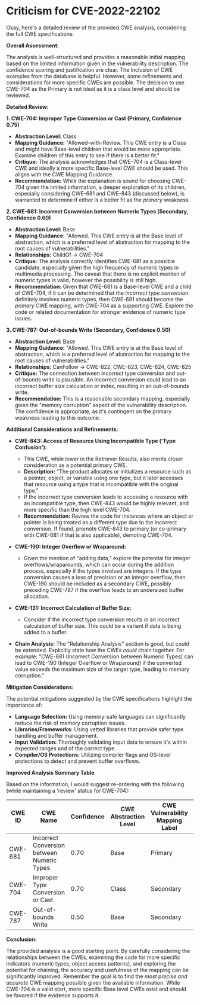 # Criticism for CVE-2022-22102

Okay, here's a detailed review of the provided CWE analysis, considering the full CWE specifications:

**Overall Assessment:**

The analysis is well-structured and provides a reasonable initial mapping based on the limited information given in the vulnerability description. The confidence scoring and justification are clear. The inclusion of CWE examples from the database is helpful. However, some refinements and considerations for more specific CWEs are possible.  The decision to use CWE-704 as the Primary is not ideal as it is a class level and should be reviewed.

**Detailed Review:**

**1. CWE-704: Improper Type Conversion or Cast (Primary, Confidence 0.75)**

*   **Abstraction Level:** Class
*   **Mapping Guidance:** "Allowed-with-Review. This CWE entry is a Class and might have Base-level children that would be more appropriate. Examine children of this entry to see if there is a better fit."
*   **Critique:** The analysis acknowledges that CWE-704 is a Class-level CWE and ideally a more specific Base-level CWE should be used.  This aligns with the CWE Mapping Guidance.
*   **Recommendation:** While the explanation is sound for choosing CWE-704 given the limited information, a deeper exploration of its children, especially considering CWE-681 and CWE-843 (discussed below), is warranted to determine if either is a better fit as the *primary* weakness.

**2. CWE-681: Incorrect Conversion between Numeric Types (Secondary, Confidence 0.60)**

*   **Abstraction Level:** Base
*   **Mapping Guidance:** "Allowed. This CWE entry is at the Base level of abstraction, which is a preferred level of abstraction for mapping to the root causes of vulnerabilities."
*   **Relationships:** ChildOf -> CWE-704
*   **Critique:** The analysis correctly identifies CWE-681 as a possible candidate, especially given the high frequency of numeric types in multimedia processing. The caveat that there is no explicit mention of numeric types is valid, however the possibility is still high.
*   **Recommendation:** Given that CWE-681 is a Base-level CWE and a child of CWE-704, if it can be determined that the *incorrect type conversion* definitely involves numeric types, then CWE-681 should become the *primary* CWE mapping, with CWE-704 as a supporting CWE. Explore the code or related documentation for stronger evidence of numeric type issues.

**3. CWE-787: Out-of-bounds Write (Secondary, Confidence 0.50)**

*   **Abstraction Level:** Base
*   **Mapping Guidance:** "Allowed. This CWE entry is at the Base level of abstraction, which is a preferred level of abstraction for mapping to the root causes of vulnerabilities."
*   **Relationships:** CanFollow -> CWE-822, CWE-823, CWE-824, CWE-825
*   **Critique:** The connection between incorrect type conversion and out-of-bounds write is plausible. An incorrect conversion could lead to an incorrect buffer size calculation or index, resulting in an out-of-bounds write.
*   **Recommendation:** This is a reasonable secondary mapping, especially given the "memory corruption" aspect of the vulnerability description.  The confidence is appropriate, as it's contingent on the primary weakness leading to this outcome.

**Additional Considerations and Refinements:**

*   **CWE-843: Access of Resource Using Incompatible Type ('Type Confusion'):**
    *   This CWE, while lower in the Retriever Results, also merits closer consideration as a potential primary CWE.
    *   **Description:** "The product allocates or initializes a resource such as a pointer, object, or variable using one type, but it later accesses that resource using a type that is incompatible with the original type."
    *   If the incorrect type conversion leads to accessing a resource with an incompatible type, then CWE-843 would be highly relevant, and more specific than the high level CWE-704.
    *   **Recommendation:** Review the code for instances where an object or pointer is being treated as a different type due to the incorrect conversion. If found, promote CWE-843 to primary (or co-primary with CWE-681 if that is also applicable), demoting CWE-704.

*   **CWE-190: Integer Overflow or Wraparound:**

    *   Given the mention of "adding data," explore the potential for integer overflows/wraparounds, which can occur during the addition process, especially if the types involved are integers. If the type conversion causes a loss of precision or an integer overflow, then CWE-190 should be included as a secondary CWE, possibly preceding CWE-787 if the overflow leads to an undersized buffer allocation.

* **CWE-131: Incorrect Calculation of Buffer Size:**
    * Consider if the incorrect type conversion results in an incorrect calculation of buffer size. This could be a variant if data is being added to a buffer.

*   **Chain Analysis:** The "Relationship Analysis" section is good, but could be extended. Explicitly state how the CWEs *could* chain together. For example: "CWE-681 (Incorrect Conversion between Numeric Types) can lead to CWE-190 (Integer Overflow or Wraparound) if the converted value exceeds the maximum size of the target type, leading to memory corruption."

**Mitigation Considerations:**

The potential mitigations suggested by the CWE specifications highlight the importance of:

*   **Language Selection:** Using memory-safe languages can significantly reduce the risk of memory corruption issues.
*   **Libraries/Frameworks:** Using vetted libraries that provide safer type handling and buffer management.
*   **Input Validation:** Thoroughly validating input data to ensure it's within expected ranges and of the correct type.
*   **Compiler/OS Protections:** Utilizing compiler flags and OS-level protections to detect and prevent buffer overflows.

**Improved Analysis Summary Table**

Based on the information, I would suggest re-ordering with the following (while maintaining a 'review' status for CWE-704):

| CWE ID | CWE Name | Confidence | CWE Abstraction Level | CWE Vulnerability Mapping Label | CWE-Vulnerability Mapping Notes |
|---|---|---|---|---|---|
| CWE-681 | Incorrect Conversion between Numeric Types | 0.70 | Base | Primary | Allowed |
| CWE-704 | Improper Type Conversion or Cast | 0.70 | Class | Secondary | Allowed-with-Review |
| CWE-787 | Out-of-bounds Write | 0.50 | Base | Secondary | Allowed |

**Conclusion:**

The provided analysis is a good starting point. By carefully considering the relationships between the CWEs, examining the code for more specific indicators (numeric types, object access patterns), and exploring the potential for chaining, the accuracy and usefulness of the mapping can be significantly improved. Remember the goal is to find the *most precise and accurate* CWE mapping possible given the available information. While CWE-704 is a valid start, more specific Base level CWEs exist and should be favored if the evidence supports it.
